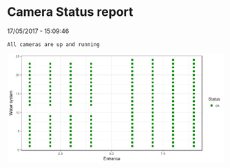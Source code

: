 Camera Status report
================
17/05/2017 - 15:09:46

    All cameras are up and running

![](camreport_files/figure-markdown_github/unnamed-chunk-2-1.png)
